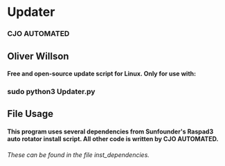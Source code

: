 # Updater
### CJO AUTOMATED
## Oliver Willson

#### Free and open-source update script for Linux. Only for use with:
### sudo python3 Updater.py

## File Usage
#### This program uses several dependencies from Sunfounder's Raspad3 auto rotator install script. All other code is written by CJO AUTOMATED.
###### These can be found in the file inst_dependencies.
